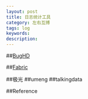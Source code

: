 ```yaml
---
layout: post
title: 日志统计工具
category: 左右互搏
tags: log
keywords: 
description: 
---
```


##[BugHD](http://bughd.com/)

##[Fabric](https://get.fabric.io/)


##极光
##umeng
##talkingdata

##Reference

